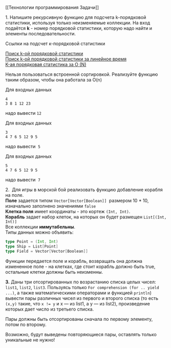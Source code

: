 [[Технологии программирования Задачи]]

1. Напишите рекурсивную функцию для подсчета k-порядковой статистики, используя только неизменяемые коллекции. На вход подаётся **k** ﻿- номер порядковой статистики, которую надо найти и элементы последовательности.

Ссылки на подсчет к-порядковой статистики

[Поиск k-ой порядковой статистики](https://neerc.ifmo.ru/wiki/index.php?title=%D0%9F%D0%BE%D0%B8%D1%81%D0%BA_k-%D0%BE%D0%B9_%D0%BF%D0%BE%D1%80%D1%8F%D0%B4%D0%BA%D0%BE%D0%B2%D0%BE%D0%B9_%D1%81%D1%82%D0%B0%D1%82%D0%B8%D1%81%D1%82%D0%B8%D0%BA%D0%B8)  
[Поиск k-ой порядковой статистики за линейное время](https://neerc.ifmo.ru/wiki/index.php?title=%D0%9F%D0%BE%D0%B8%D1%81%D0%BA_k-%D0%BE%D0%B9_%D0%BF%D0%BE%D1%80%D1%8F%D0%B4%D0%BA%D0%BE%D0%B2%D0%BE%D0%B9_%D1%81%D1%82%D0%B0%D1%82%D0%B8%D1%81%D1%82%D0%B8%D0%BA%D0%B8_%D0%B7%D0%B0_%D0%BB%D0%B8%D0%BD%D0%B5%D0%B9%D0%BD%D0%BE%D0%B5_%D0%B2%D1%80%D0%B5%D0%BC%D1%8F)  
[K-ая порядковая статистика за O (N)](https://e-maxx.ru/algo/kth_order_statistics)

Нельзя пользоваться встроенной сортировкой. Реализуйте функцию таким образом, чтобы она работала за O(n)

Для входных данных  
```
4  
3 8 1 12 23  
```
надо вывести `12`

Для входных данных  
```
3  
4 7 6 5 12 9 5  
```
надо вывести  `5`  
  
Для входных данных  
```
5  
4 7 6 5 12 9 5  
```
надо вывести  `7`  
  
2.  Для игры в морской бой реализовать функцию добавление корабля на поле.  
**Поле** задается типом `Vector[Vector[Boolean]]`  размером 10 * 10, изначально заполнено значениями `false`  
**Клетка поля** имеет координаты - это кортеж `(Int, Int)`.  
**Корабль** задает набор клеток, на которых он будет размещен `List[(Int, Int)]`  
Все коллекции **иммутабельны**.  
Типы данных можно объявить:  
``` Scala
type Point = (Int, Int)  
type Ship = List[Point]  
type Field = Vector[Vector[Boolean]]  
```
Функции передается поле и корабль, возвращать она должна измененное поле - на клетках, где стоит корабль должно быть true, остальные клетки должны быть неизменны.  
  
**3.** Даны три отсортированных по возрастанию списка целых чисел: `list1`, `list2`, `list3`. Пользуясь только `For comprehension (for .. yield ...)`, а также математическими операторами и функцией `println`) вывести пары различных чисел из первого и второго списка (то есть `(x,y)` такие, что `x != y` и x — из list1, а y — из list2), произведение которых дает число из третьего списка.

Пары должны быть отсортированы сначала по первому элементу, потом по второму.

Возможно, будут выведены повторяющиеся пары, оставлять только уникальные не нужно!
